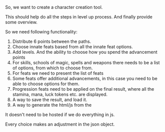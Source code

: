 So, we want to create a character creation tool.

This should help do all the steps in level up process. And finally provide some overview.

So we need following functionality:

1. Distribute 6 points between the paths.
2. Choose innate feats based from all the innate feat options.
3. Add levels. And the ability to choose how you spend the advancement points
4. For skills, schools of magic, spells and weapons there needs to be a list of options, from which to choose from.
5. For feats we need to present the list of feats
6. Some feats offer additional advancements, in this case you need to be able to choose options for them.
7. Progression feats need to be applied on the final result, where all the stamina, mana, luck tokens etc. are displayed.
8. A way to save the result, and load it.
9. A way to generate the html/js from the 

It doesn't need to be hosted if we do everything in js.

Every choice makes an adjustment in the json object.
